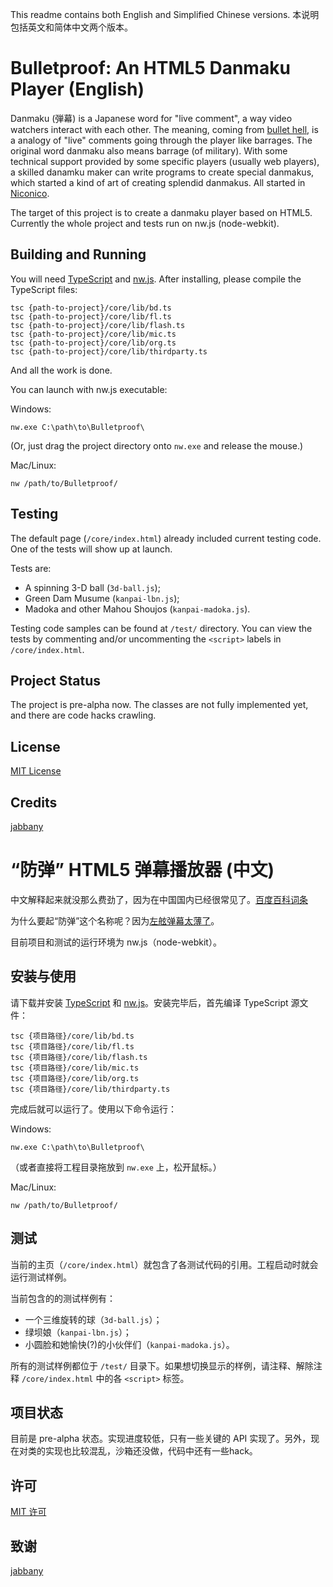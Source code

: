 
This readme contains both English and Simplified Chinese versions. 本说明包括英文和简体中文两个版本。

# Bulletproof: An HTML5 Danmaku Player (English)

Danmaku (弾幕) is a Japanese word for "live comment", a way video watchers interact with each other.
The meaning, coming from [bullet hell](//en.wikipedia.org/wiki/Shoot_%27em_up#Bullet_hell), is
a analogy of "live" comments going through the player like barrages. The original word danmaku
also means barrage (of military). With some technical support provided by some specific players
(usually web players), a skilled danamku maker can write programs to create special danmakus,
which started a kind of art of creating splendid danmakus. All started in [Niconico](http://www.nicovideo.jp/).

The target of this project is to create a danmaku player based on HTML5. Currently the whole project and
tests run on nw.js (node-webkit).

## Building and Running

You will need [TypeScript](http://www.typescriptlang.org/) and [nw.js](http://nwjs.io). After installing, please
compile the TypeScript files:

```
tsc {path-to-project}/core/lib/bd.ts
tsc {path-to-project}/core/lib/fl.ts
tsc {path-to-project}/core/lib/flash.ts
tsc {path-to-project}/core/lib/mic.ts
tsc {path-to-project}/core/lib/org.ts
tsc {path-to-project}/core/lib/thirdparty.ts
```

And all the work is done.

You can launch with nw.js executable:

Windows:

```
nw.exe C:\path\to\Bulletproof\
```

(Or, just drag the project directory onto `nw.exe` and release the mouse.)

Mac/Linux:

```
nw /path/to/Bulletproof/
```

## Testing

The default page (`/core/index.html`) already included current testing code. One of the tests will show
up at launch.

Tests are:

- A spinning 3-D ball (`3d-ball.js`);
- Green Dam Musume (`kanpai-lbn.js`);
- Madoka and other Mahou Shoujos (`kanpai-madoka.js`).

Testing code samples can be found at `/test/` directory. You can view the tests by commenting and/or
uncommenting the `<script>` labels in `/core/index.html`.

## Project Status

The project is pre-alpha now. The classes are not fully implemented yet, and there are code hacks crawling.

## License

[MIT License](http://mitlicense.org/)

## Credits

[jabbany](//github.com/jabbany/)

# “防弹” HTML5 弹幕播放器 (中文)

中文解释起来就没那么费劲了，因为在中国国内已经很常见了。[百度百科词条](//baike.baidu.com/subview/1885531/11304309.htm)

为什么要起“防弹”这个名称呢？因为[左舷弹幕太薄了](http://zh.moegirl.org/%E5%B7%A6%E8%88%B7%E5%BC%B9%E5%B9%95%E5%A4%AA%E8%96%84%E4%BA%86)。

目前项目和测试的运行环境为 nw.js（node-webkit）。

## 安装与使用

请下载并安装 [TypeScript](http://www.typescriptlang.org/) 和 [nw.js](http://nwjs.io)。安装完毕后，首先编译 TypeScript 源文件：

```
tsc {项目路径}/core/lib/bd.ts
tsc {项目路径}/core/lib/fl.ts
tsc {项目路径}/core/lib/flash.ts
tsc {项目路径}/core/lib/mic.ts
tsc {项目路径}/core/lib/org.ts
tsc {项目路径}/core/lib/thirdparty.ts
```

完成后就可以运行了。使用以下命令运行：

Windows:

```
nw.exe C:\path\to\Bulletproof\
```

（或者直接将工程目录拖放到 `nw.exe` 上，松开鼠标。）

Mac/Linux:

```
nw /path/to/Bulletproof/
```

## 测试

当前的主页（`/core/index.html`）就包含了各测试代码的引用。工程启动时就会运行测试样例。

当前包含的的测试样例有：

- 一个三维旋转的球（`3d-ball.js`）；
- 绿坝娘（`kanpai-lbn.js`）；
- 小圆脸和她愉快(?)的小伙伴们（`kanpai-madoka.js`）。

所有的测试样例都位于 `/test/` 目录下。如果想切换显示的样例，请注释、解除注释 `/core/index.html` 中的各 `<script>` 标签。

## 项目状态

目前是 pre-alpha 状态。实现进度较低，只有一些关键的 API 实现了。另外，现在对类的实现也比较混乱，沙箱还没做，代码中还有一些hack。

## 许可

[MIT 许可](http://mitlicense.org)

## 致谢

[jabbany](//github.com/jabbany/)
